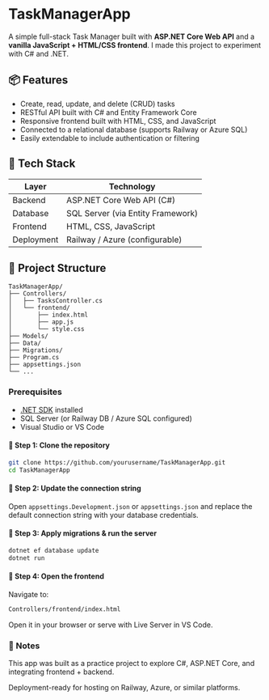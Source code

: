 # TaskManagerApp

A simple full-stack Task Manager built with **ASP.NET Core Web API** and a **vanilla JavaScript + HTML/CSS frontend**. 
I made this project to experiment with C# and .NET.

## 📦 Features

- Create, read, update, and delete (CRUD) tasks  
- RESTful API built with C# and Entity Framework Core  
- Responsive frontend built with HTML, CSS, and JavaScript  
- Connected to a relational database (supports Railway or Azure SQL)  
- Easily extendable to include authentication or filtering  

## 💠 Tech Stack

| Layer       | Technology                          |
|-------------|-------------------------------------|
| Backend     | ASP.NET Core Web API (C#)           |
| Database    | SQL Server (via Entity Framework)   |
| Frontend    | HTML, CSS, JavaScript               |
| Deployment  | Railway / Azure (configurable)      |

## 📂 Project Structure

```
TaskManagerApp/
├── Controllers/
│   ├── TasksController.cs
│   └── frontend/
│       ├── index.html
│       ├── app.js
│       └── style.css
├── Models/
├── Data/
├── Migrations/
├── Program.cs
├── appsettings.json
└── ...
```
### Prerequisites

- [.NET SDK](https://dotnet.microsoft.com/download) installed  
- SQL Server (or Railway DB / Azure SQL configured)  
- Visual Studio or VS Code  

#### 🔹 Step 1: Clone the repository

```bash
git clone https://github.com/yourusername/TaskManagerApp.git
cd TaskManagerApp
```

#### 🔹 Step 2: Update the connection string
Open ```appsettings.Development.json``` or ```appsettings.json``` and replace the default connection string with your database credentials.

#### 🔹 Step 3: Apply migrations & run the server
```bash
dotnet ef database update
dotnet run
```
#### 🔹 Step 4: Open the frontend
Navigate to:

```bash
Controllers/frontend/index.html
```
Open it in your browser or serve with Live Server in VS Code.

### 📌 Notes
This app was built as a practice project to explore C#, ASP.NET Core, and integrating frontend + backend.

Deployment-ready for hosting on Railway, Azure, or similar platforms.

